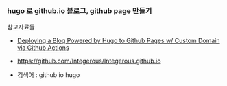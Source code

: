 ### hugo 로 github.io 블로그, github page 만들기

참고자료들

- [Deploying a Blog Powered by Hugo to Github Pages w/ Custom Domain via Github Actions](https://theplaybook.dev/docs/deploy-hugo-to-github-pages/)



- https://github.com/Integerous/Integerous.github.io

- 검색어 : github io hugo









